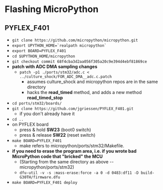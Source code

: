 # Flashing MicroPython
## PYFLEX_F401
* `git clone https://github.com/micropython/micropython.git`
* ``export UPYTHON_HOME=`realpath micropython` ``
* `export BOARD=PYFLEX_F401`
* `cd $UPYTHON_HOME/micropython`
* `git checkout commit 68f4cba3d2aa056f305a20c9e394d4ebf81869ce`
* __patch with ADC DMA sampling changes__
  * `patch -p1 ./ports/stm32/adc.c < ../culture_shock/FOR_ADC_DMA__adc.c.patch`
    * assumes culture_shock and micropython repos are in the same directory
    * hacks the __read_timed__ method, and adds a new method __read_timed_stop__
* `cd ports/stm32/boards/`
* `git clone https://github.com/jgriessen/PYFLEX_F401.git`
  * if you don't already have it
* `cd ..`
* on PYFLEX board
  * press & hold    __SW23__ (boot0 switch)
  * press & release __SW22__ (reset switch)
* `make BOARD=PYFLEX_F401`
  * make refers to micropython/ports/stm32/Makefile.
* __if you need to erase the program area, i.e. if you wrote bad MicroPython code that "bricked" the MCU__
  * (Starting from the same directory as above -- micropython/ports/stm32)
  * `dfu-util -v -s :mass-erase:force -a 0 -d 0483:df11 -D build-G30TH/firmware.dfu`
* `make BOARD=PYFLEX_F401 deploy`
